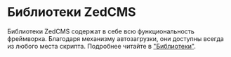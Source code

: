 # Библиотеки ZedCMS #
Библиотеки ZedCMS содержат в себе всю функциональность фреймворка. Благодаря механизму автозагрузки, они доступны всегда из любого места скрипта. Подробнее читайте в ["Библиотеки"](Libraries.md).